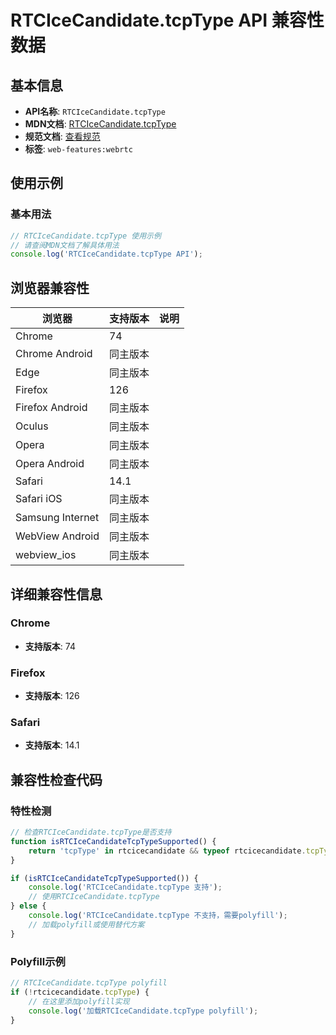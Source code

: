 # RTCIceCandidate.tcpType API 兼容性数据

## 基本信息

- **API名称**: `RTCIceCandidate.tcpType`
- **MDN文档**: [RTCIceCandidate.tcpType](https://developer.mozilla.org/docs/Web/API/RTCIceCandidate/tcpType)
- **规范文档**: [查看规范](https://w3c.github.io/webrtc-pc/#dom-rtcicecandidate-tcptype)
- **标签**: `web-features:webrtc`

## 使用示例

### 基本用法

```javascript
// RTCIceCandidate.tcpType 使用示例
// 请查阅MDN文档了解具体用法
console.log('RTCIceCandidate.tcpType API');
```

## 浏览器兼容性

| 浏览器 | 支持版本 | 说明 |
|--------|----------|------|
| Chrome | 74 |  |
| Chrome Android | 同主版本 |  |
| Edge | 同主版本 |  |
| Firefox | 126 |  |
| Firefox Android | 同主版本 |  |
| Oculus | 同主版本 |  |
| Opera | 同主版本 |  |
| Opera Android | 同主版本 |  |
| Safari | 14.1 |  |
| Safari iOS | 同主版本 |  |
| Samsung Internet | 同主版本 |  |
| WebView Android | 同主版本 |  |
| webview_ios | 同主版本 |  |

## 详细兼容性信息

### Chrome

- **支持版本**: 74

### Firefox

- **支持版本**: 126

### Safari

- **支持版本**: 14.1

## 兼容性检查代码

### 特性检测

```javascript
// 检查RTCIceCandidate.tcpType是否支持
function isRTCIceCandidateTcpTypeSupported() {
    return 'tcpType' in rtcicecandidate && typeof rtcicecandidate.tcpType === 'function';
}

if (isRTCIceCandidateTcpTypeSupported()) {
    console.log('RTCIceCandidate.tcpType 支持');
    // 使用RTCIceCandidate.tcpType
} else {
    console.log('RTCIceCandidate.tcpType 不支持，需要polyfill');
    // 加载polyfill或使用替代方案
}
```

### Polyfill示例

```javascript
// RTCIceCandidate.tcpType polyfill
if (!rtcicecandidate.tcpType) {
    // 在这里添加polyfill实现
    console.log('加载RTCIceCandidate.tcpType polyfill');
}
```

